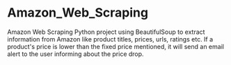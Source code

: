 # Amazon_Web_Scraping
Amazon Web Scraping Python project using BeautifulSoup to extract information from Amazon like product titles, prices, urls, ratings etc. If a product's price is lower than the fixed price mentioned, it will send an email alert to the user informing about the price drop.
